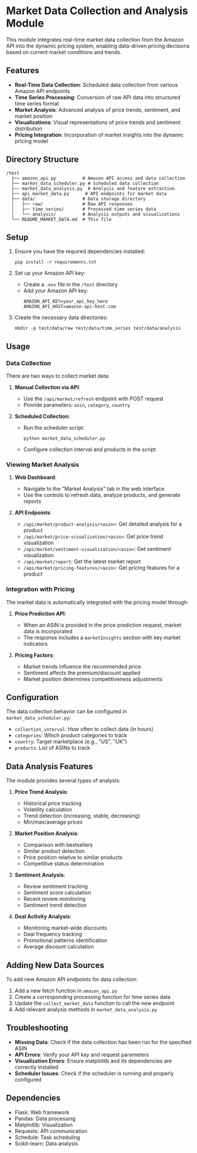 # Market Data Collection and Analysis Module

This module integrates real-time market data collection from the Amazon API into the dynamic pricing system, enabling data-driven pricing decisions based on current market conditions and trends.

## Features

- **Real-Time Data Collection**: Scheduled data collection from various Amazon API endpoints
- **Time Series Processing**: Conversion of raw API data into structured time series format
- **Market Analysis**: Advanced analysis of price trends, sentiment, and market position
- **Visualizations**: Visual representations of price trends and sentiment distribution
- **Pricing Integration**: Incorporation of market insights into the dynamic pricing model

## Directory Structure

```
/test
  ├── amazon_api.py          # Amazon API access and data collection
  ├── market_data_scheduler.py # Scheduled data collection
  ├── market_data_analysis.py  # Analysis and feature extraction
  ├── api_market_data.py      # API endpoints for market data
  ├── data/                  # Data storage directory
  │   ├── raw/               # Raw API responses
  │   ├── time_series/       # Processed time series data
  │   └── analysis/          # Analysis outputs and visualizations
  └── README_MARKET_DATA.md  # This file
```

## Setup

1. Ensure you have the required dependencies installed:
   ```
   pip install -r requirements.txt
   ```

2. Set up your Amazon API key:
   - Create a `.env` file in the `/test` directory
   - Add your Amazon API key:
     ```
     AMAZON_API_KEY=your_api_key_here
     AMAZON_API_HOST=amazon-api-host.com
     ```

3. Create the necessary data directories:
   ```
   mkdir -p test/data/raw test/data/time_series test/data/analysis
   ```

## Usage

### Data Collection

There are two ways to collect market data:

1. **Manual Collection via API**:
   - Use the `/api/market/refresh` endpoint with POST request
   - Provide parameters: `asin`, `category`, `country`

2. **Scheduled Collection**:
   - Run the scheduler script:
     ```
     python market_data_scheduler.py
     ```
   - Configure collection interval and products in the script

### Viewing Market Analysis

1. **Web Dashboard**:
   - Navigate to the "Market Analysis" tab in the web interface
   - Use the controls to refresh data, analyze products, and generate reports

2. **API Endpoints**:
   - `/api/market/product-analysis/<asin>`: Get detailed analysis for a product
   - `/api/market/price-visualization/<asin>`: Get price trend visualization
   - `/api/market/sentiment-visualization/<asin>`: Get sentiment visualization
   - `/api/market/report`: Get the latest market report
   - `/api/market/pricing-features/<asin>`: Get pricing features for a product

### Integration with Pricing

The market data is automatically integrated with the pricing model through:

1. **Price Prediction API**:
   - When an ASIN is provided in the price prediction request, market data is incorporated
   - The response includes a `marketInsights` section with key market indicators

2. **Pricing Factors**:
   - Market trends influence the recommended price
   - Sentiment affects the premium/discount applied
   - Market position determines competitiveness adjustments

## Configuration

The data collection behavior can be configured in `market_data_scheduler.py`:

- `collection_interval`: How often to collect data (in hours)
- `categories`: Which product categories to track
- `country`: Target marketplace (e.g., "US", "UK")
- `products`: List of ASINs to track

## Data Analysis Features

The module provides several types of analysis:

1. **Price Trend Analysis**:
   - Historical price tracking
   - Volatility calculation
   - Trend detection (increasing, stable, decreasing)
   - Min/max/average prices

2. **Market Position Analysis**:
   - Comparison with bestsellers
   - Similar product detection
   - Price position relative to similar products
   - Competitive status determination

3. **Sentiment Analysis**:
   - Review sentiment tracking
   - Sentiment score calculation
   - Recent review monitoring
   - Sentiment trend detection

4. **Deal Activity Analysis**:
   - Monitoring market-wide discounts
   - Deal frequency tracking
   - Promotional patterns identification
   - Average discount calculation

## Adding New Data Sources

To add new Amazon API endpoints for data collection:

1. Add a new fetch function in `amazon_api.py`
2. Create a corresponding processing function for time series data
3. Update the `collect_market_data` function to call the new endpoint
4. Add relevant analysis methods in `market_data_analysis.py`

## Troubleshooting

- **Missing Data**: Check if the data collection has been run for the specified ASIN
- **API Errors**: Verify your API key and request parameters
- **Visualization Errors**: Ensure matplotlib and its dependencies are correctly installed
- **Scheduler Issues**: Check if the scheduler is running and properly configured

## Dependencies

- Flask: Web framework
- Pandas: Data processing
- Matplotlib: Visualization
- Requests: API communication
- Schedule: Task scheduling
- Scikit-learn: Data analysis 